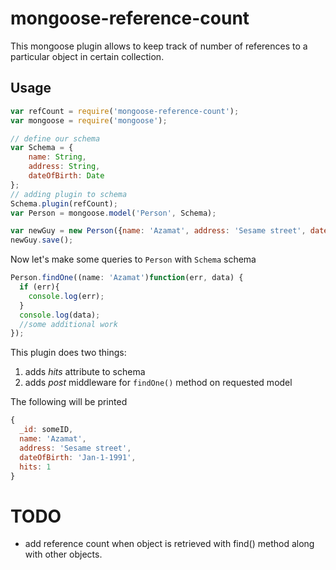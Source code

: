 mongoose-reference-count
========================

This mongoose plugin allows to keep track of number of references to a particular object in certain collection.

## Usage

```javascript
var refCount = require('mongoose-reference-count');
var mongoose = require('mongoose');

// define our schema
var Schema = {
    name: String,
    address: String,
    dateOfBirth: Date
};
// adding plugin to schema
Schema.plugin(refCount);
var Person = mongoose.model('Person', Schema);

var newGuy = new Person({name: 'Azamat', address: 'Sesame street', dateOfBirth: new Date(91,1,1)});
newGuy.save();
```

Now let's make some queries to `Person` with `Schema` schema
```javascript
Person.findOne((name: 'Azamat')function(err, data) {
  if (err){
    console.log(err);
  }
  console.log(data);
  //some additional work
});
```
This plugin does two things:
1) adds *hits* attribute to schema
2) adds *post* middleware for `findOne()` method on requested model

The following will be printed
```javascript
{
  _id: someID,
  name: 'Azamat',
  address: 'Sesame street',
  dateOfBirth: 'Jan-1-1991',
  hits: 1
}
```

# TODO
- add reference count when object is retrieved with find() method along with other objects.
